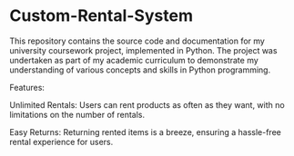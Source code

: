 ﻿# Custom-Rental-System

This repository contains the source code and documentation for my university coursework project, implemented in Python. The project was undertaken as part of my academic curriculum to demonstrate my understanding of various concepts and skills in Python programming.

Features:

Unlimited Rentals: Users can rent products as often as they want, with no limitations on the number of rentals.

Easy Returns: Returning rented items is a breeze, ensuring a hassle-free rental experience for users.
